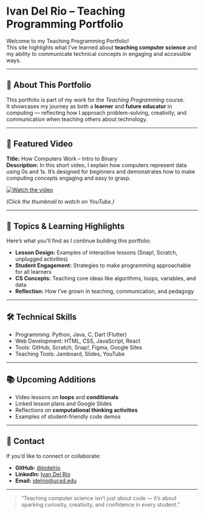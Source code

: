 # Ivan Del Rio – Teaching Programming Portfolio

Welcome to my Teaching Programming Portfolio!  
This site highlights what I’ve learned about **teaching computer science** and my ability to communicate technical concepts in engaging and accessible ways.

---

## 🎯 About This Portfolio
This portfolio is part of my work for the *Teaching Programming* course.  
It showcases my journey as both a **learner** and **future educator** in computing — reflecting how I approach problem-solving, creativity, and communication when teaching others about technology.

---

## 🎥 Featured Video
**Title:** How Computers Work – Intro to Binary  
**Description:** In this short video, I explain how computers represent data using 0s and 1s. It’s designed for beginners and demonstrates how to make computing concepts engaging and easy to grasp.

[![Watch the video](https://img.youtube.com/vi/ENemu2M5GCs/maxresdefault.jpg)](https://www.youtube.com/watch?v=ENemu2M5GCs)

*(Click the thumbnail to watch on YouTube.)*

---

## 🧠 Topics & Learning Highlights
Here’s what you’ll find as I continue building this portfolio:
- **Lesson Design:** Examples of interactive lessons (Snap!, Scratch, unplugged activities)
- **Student Engagement:** Strategies to make programming approachable for all learners
- **CS Concepts:** Teaching core ideas like algorithms, loops, variables, and data
- **Reflection:** How I’ve grown in teaching, communication, and pedagogy

---

## 🛠️ Technical Skills
- Programming: Python, Java, C, Dart (Flutter)
- Web Development: HTML, CSS, JavaScript, React
- Tools: GitHub, Scratch, Snap!, Figma, Google Sites
- Teaching Tools: Jamboard, Slides, YouTube

---

## 📚 Upcoming Additions
- Video lessons on **loops** and **conditionals**
- Linked lesson plans and Google Slides
- Reflections on **computational thinking activities**
- Examples of student-friendly code demos

---

## 💬 Contact
If you’d like to connect or collaborate:
- **GitHub:** [@indelrio](https://github.com/idelrio-ucsd)
- **LinkedIn:** [Ivan Del Rio](https://www.linkedin.com/in/ivanndelrio/)
- **Email:** idelrio@ucsd.edu

---

> “Teaching computer science isn’t just about code — it’s about sparking curiosity, creativity, and confidence in every student.”
